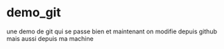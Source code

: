 # demo_git
une demo de git qui se passe bien
et maintenant on modifie depuis github
mais aussi depuis ma machine
